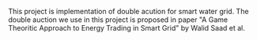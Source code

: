 This project is implementation of double acution for smart water grid.
The double auction we use in this project is proposed in paper "A Game Theoritic Approach to Energy Trading in Smart Grid" by Walid Saad et al.
